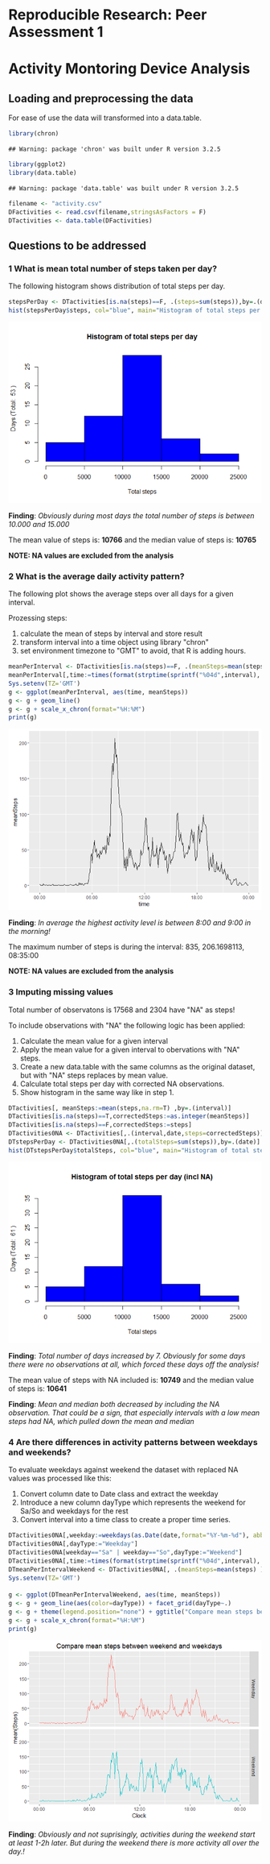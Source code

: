 # Reproducible Research: Peer Assessment 1


# Activity Montoring Device Analysis

## Loading and preprocessing the data

For ease of use the data will transformed into a data.table.

```r
library(chron)
```

```
## Warning: package 'chron' was built under R version 3.2.5
```

```r
library(ggplot2)
library(data.table)
```

```
## Warning: package 'data.table' was built under R version 3.2.5
```

```r
filename <- "activity.csv"
DFactivities <- read.csv(filename,stringsAsFactors = F)
DTactivities <- data.table(DFactivities)
```

## Questions to be addressed

### 1 What is mean total number of steps taken per day?

The following histogram shows distribution of total steps per day.

```r
stepsPerDay <- DTactivities[is.na(steps)==F, .(steps=sum(steps)),by=.(date)]
hist(stepsPerDay$steps, col="blue", main="Histogram of total steps per day", xlab="Total steps", ylab=paste("Days (Total: ", nrow(stepsPerDay), ")"))
```

![](PA1_template_files/figure-html/unnamed-chunk-2-1.png)<!-- -->

**Finding**: *Obviously during most days the total number of steps is between 10.000 and 15.000*

The mean value of steps is: **10766** and the median value of steps is: **10765**

**NOTE: NA values are excluded from the analysis**  


### 2 What is the average daily activity pattern?

The following plot shows the average steps over all days for a given interval. 

Prozessing steps:  
 1. calculate the mean of steps by interval and store result  
 2. transform interval into a time object using library "chron"  
 3. set environment timezone to "GMT" to avoid, that R is adding hours. 


```r
meanPerInterval <- DTactivities[is.na(steps)==F, .(meanSteps=mean(steps) ),by=.(interval)]
meanPerInterval[,time:=times(format(strptime(sprintf("%04d",interval), format="%H%M"), format = "%H:%M:00"))]
Sys.setenv(TZ='GMT')
g <- ggplot(meanPerInterval, aes(time, meanSteps))
g <- g + geom_line()
g <- g + scale_x_chron(format="%H:%M")
print(g)
```

![](PA1_template_files/figure-html/unnamed-chunk-3-1.png)<!-- -->

**Finding**: *In average the highest activity level is between 8:00 and 9:00 in the morning!*

The maximum number of steps is during the interval: 835, 206.1698113, 08:35:00

**NOTE: NA values are excluded from the analysis**  


### 3 Imputing missing values

Total number of observatons is 17568 and 2304 have "NA" as steps!


To include observations with "NA" the following logic has been applied:

1. Calculate the mean value for a given interval
2. Apply the mean value for a given interval to obervations with "NA" steps.
3. Create a new data.table with the same columns as the original dataset, but with "NA" steps replaces by mean value.
4. Calculate total steps per day with corrected NA observations.
5. Show histogram in the same way like in step 1.


```r
DTactivities[, meanSteps:=mean(steps,na.rm=T) ,by=.(interval)]
DTactivities[is.na(steps)==T,correctedSteps:=as.integer(meanSteps)]
DTactivities[is.na(steps)==F,correctedSteps:=steps]
DTactivities0NA <- DTactivities[,.(interval,date,steps=correctedSteps)]
DTstepsPerDay <- DTactivities0NA[,.(totalSteps=sum(steps)),by=.(date)]
hist(DTstepsPerDay$totalSteps, col="blue", main="Histogram of total steps per day (incl NA)", xlab="Total steps", ylab=paste("Days (Total: ", nrow(DTstepsPerDay), ")"))
```

![](PA1_template_files/figure-html/unnamed-chunk-4-1.png)<!-- -->

**Finding**: *Total number of days increased by 7. Obviously for some days there were no observations at all, which forced these days off the analysis!*

The mean value of steps with NA included is: **10749** and the median value of steps is: **10641**

**Finding**: *Mean and median both decreased by including the NA observation. That could be a sign, that especially intervals with a low mean steps had NA, which pulled down the mean and median*

### 4 Are there differences in activity patterns between weekdays and weekends?

To evaluate weekdays against weekend the dataset with replaced NA values was processed like this:

1. Convert column date to Date class and extract the weekday
2. Introduce a new column dayType which represents the weekend for Sa/So and weekdays for the rest
3. Convert interval into a time class to create a proper time series.


```r
DTactivities0NA[,weekday:=weekdays(as.Date(date,format="%Y-%m-%d"), abbreviate=T)]
DTactivities0NA[,dayType:="Weekday"]
DTactivities0NA[weekday=="Sa" | weekday=="So",dayType:="Weekend"]
DTactivities0NA[,time:=times(format(strptime(sprintf("%04d",interval), format="%H%M"), format = "%H:%M:00"))]
DTmeanPerIntervalWeekend <- DTactivities0NA[, .(meanSteps=mean(steps) ),by=.(time,dayType)]
Sys.setenv(TZ='GMT')

g <- ggplot(DTmeanPerIntervalWeekend, aes(time, meanSteps))
g <- g + geom_line(aes(color=dayType)) + facet_grid(dayType~.) 
g <- g + theme(legend.position="none") + ggtitle("Compare mean steps between weekend and weekdays") +xlab("Clock") + ylab("mean(Steps)")
g <- g + scale_x_chron(format="%H:%M")
print(g)
```

![](PA1_template_files/figure-html/unnamed-chunk-5-1.png)<!-- -->

**Finding**: *Obviously and not suprisingly, activities during the weekend start at least 1-2h later. But during the weekend there is more activity all over the day.!*  
